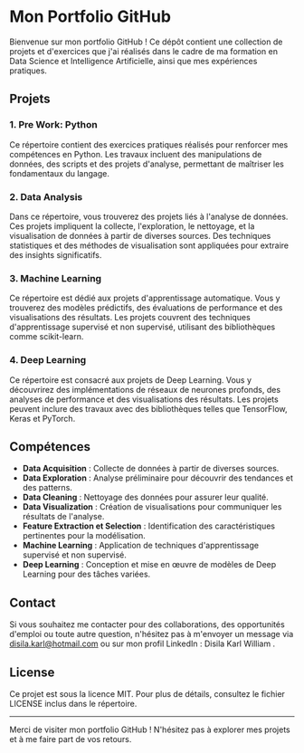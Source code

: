 # Mon Portfolio GitHub

Bienvenue sur mon portfolio GitHub ! Ce dépôt contient une collection de projets et d'exercices que j'ai réalisés dans le cadre de ma formation en Data Science et Intelligence Artificielle, ainsi que mes expériences pratiques.

## Projets

### 1. Pre Work: Python
Ce répertoire contient des exercices pratiques réalisés pour renforcer mes compétences en Python. Les travaux incluent des manipulations de données, des scripts et des projets d'analyse, permettant de maîtriser les fondamentaux du langage.

### 2. Data Analysis
Dans ce répertoire, vous trouverez des projets liés à l'analyse de données. Ces projets impliquent la collecte, l'exploration, le nettoyage, et la visualisation de données à partir de diverses sources. Des techniques statistiques et des méthodes de visualisation sont appliquées pour extraire des insights significatifs.

### 3. Machine Learning
Ce répertoire est dédié aux projets d'apprentissage automatique. Vous y trouverez des modèles prédictifs, des évaluations de performance et des visualisations des résultats. Les projets couvrent des techniques d'apprentissage supervisé et non supervisé, utilisant des bibliothèques comme scikit-learn.

### 4. Deep Learning
Ce répertoire est consacré aux projets de Deep Learning. Vous y découvrirez des implémentations de réseaux de neurones profonds, des analyses de performance et des visualisations des résultats. Les projets peuvent inclure des travaux avec des bibliothèques telles que TensorFlow, Keras et PyTorch.

## Compétences

- **Data Acquisition** : Collecte de données à partir de diverses sources.
- **Data Exploration** : Analyse préliminaire pour découvrir des tendances et des patterns.
- **Data Cleaning** : Nettoyage des données pour assurer leur qualité.
- **Data Visualization** : Création de visualisations pour communiquer les résultats de l'analyse.
- **Feature Extraction et Selection** : Identification des caractéristiques pertinentes pour la modélisation.
- **Machine Learning** : Application de techniques d'apprentissage supervisé et non supervisé.
- **Deep Learning** : Conception et mise en œuvre de modèles de Deep Learning pour des tâches variées.

## Contact

Si vous souhaitez me contacter pour des collaborations, des opportunités d'emploi ou toute autre question, n'hésitez pas à m'envoyer un message via disila.karl@hotmail.com ou sur mon profil LinkedIn : Disila Karl William .

## License

Ce projet est sous la licence MIT. Pour plus de détails, consultez le fichier LICENSE inclus dans le répertoire.

---

Merci de visiter mon portfolio GitHub ! N'hésitez pas à explorer mes projets et à me faire part de vos retours.
